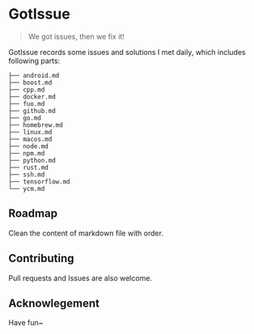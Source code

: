 # GotIssue

> We got issues, then we fix it!

GotIssue records some issues and solutions I met daily, which includes following parts:

```Shell
├── android.md
├── boost.md
├── cpp.md
├── docker.md
├── fuo.md
├── github.md
├── go.md
├── homebrew.md
├── linux.md
├── macos.md
├── node.md
├── npm.md
├── python.md
├── rust.md
├── ssh.md
├── tensorflow.md
└── ycm.md
```

## Roadmap

Clean the content of markdown file with order.

## Contributing

Pull requests and Issues are also welcome.

## Acknowlegement

Have fun~
